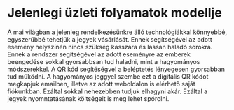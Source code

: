 # Jelenlegi üzleti folyamatok modellje

A mai világban a jelenleg rendelkezésünkre álló technológiákkal könnyebbé, egyszerűbbé tehetjük a jegyek vásárlását. Ennek segítségével az adott esemény helyszínén nincs szükség kasszára és lassan haladó sorokra. Ennek a rendszer segítségével az adott eseményre az emberek beengedése sokkal gyorsabbsan tud haladni, mint a hagyományos módszerekkel. A QR kód segítéségvel a beléptetés lényegesen gyorsabban tud működni.
A hagyományos jeggyel szembe ezt a digitális QR kódot megkapjuk emailben, illetve az adott weboldalon is elérhető saját fiókunkban. Ezáltal sokkal nehezebben tudjuk elhagyni akár. Ezáltal a jegyek nyomntatásának költségeit is meg lehet spórolni.